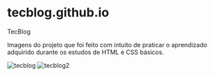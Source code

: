 # tecblog.github.io
TecBlog

Imagens do projeto que foi feito com intuito de praticar o aprendizado adquirido durante os estudos de HTML e CSS básicos.

![tecblog](https://user-images.githubusercontent.com/51712301/89839849-22b90a80-db45-11ea-902e-7f921781d60d.PNG)
![tecblog2](https://user-images.githubusercontent.com/51712301/89839937-5005b880-db45-11ea-85ec-4e4531338fb2.PNG)
